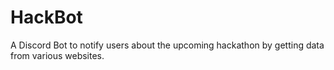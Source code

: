 # HackBot
A Discord Bot to notify users about the upcoming hackathon by getting data from various websites.
